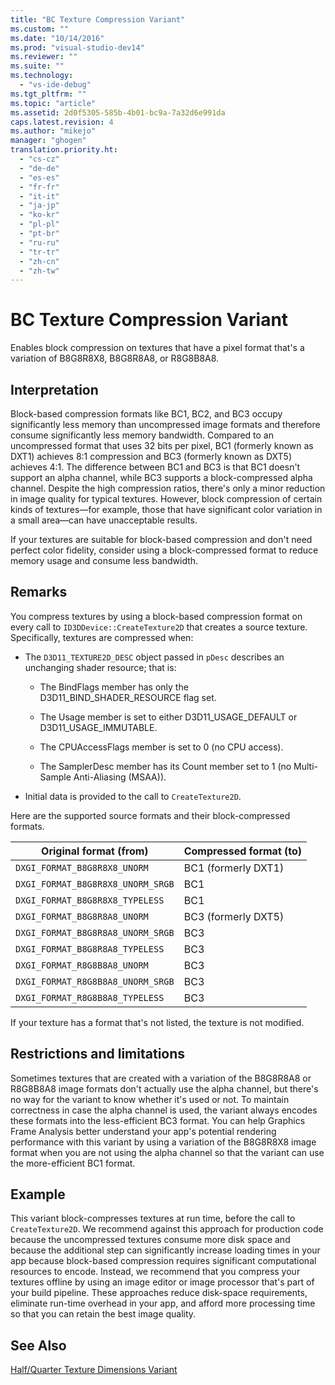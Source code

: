 ```yaml
---
title: "BC Texture Compression Variant"
ms.custom: ""
ms.date: "10/14/2016"
ms.prod: "visual-studio-dev14"
ms.reviewer: ""
ms.suite: ""
ms.technology: 
  - "vs-ide-debug"
ms.tgt_pltfrm: ""
ms.topic: "article"
ms.assetid: 2d0f5305-585b-4b01-bc9a-7a32d6e991da
caps.latest.revision: 4
ms.author: "mikejo"
manager: "ghogen"
translation.priority.ht: 
  - "cs-cz"
  - "de-de"
  - "es-es"
  - "fr-fr"
  - "it-it"
  - "ja-jp"
  - "ko-kr"
  - "pl-pl"
  - "pt-br"
  - "ru-ru"
  - "tr-tr"
  - "zh-cn"
  - "zh-tw"
---
```

# BC Texture Compression Variant
Enables block compression on textures that have a pixel format that's a variation of B8G8R8X8, B8G8R8A8, or R8G8B8A8.  
  
## Interpretation  
 Block-based compression formats like BC1, BC2, and BC3 occupy significantly less memory than uncompressed image formats and therefore consume significantly less memory bandwidth. Compared to an uncompressed format that uses 32 bits per pixel, BC1 (formerly known as DXT1) achieves 8:1 compression and BC3 (formerly known as DXT5) achieves 4:1. The difference between BC1 and BC3 is that BC1 doesn't support an alpha channel, while BC3 supports a block-compressed alpha channel. Despite the high compression ratios, there's only a minor reduction in image quality for typical textures. However, block compression of certain kinds of textures—for example, those that have significant color variation in a small area—can have unacceptable results.  
  
 If your textures are suitable for block-based compression and don't need perfect color fidelity, consider using a block-compressed format to reduce memory usage and consume less bandwidth.  
  
## Remarks  
 You compress textures by using a block-based compression format on every call to `ID3DDevice::CreateTexture2D` that creates a source texture. Specifically, textures are compressed when:  
  
-   The `D3D11_TEXTURE2D_DESC` object passed in `pDesc` describes an unchanging shader resource; that is:  
  
    -   The BindFlags member has only the D3D11_BIND_SHADER_RESOURCE flag set.  
  
    -   The Usage member is set to either D3D11_USAGE_DEFAULT or D3D11_USAGE_IMMUTABLE.  
  
    -   The CPUAccessFlags member is set to 0 (no CPU access).  
  
    -   The SamplerDesc member has its Count member set to 1 (no Multi-Sample Anti-Aliasing (MSAA)).  
  
-   Initial data is provided to the call to `CreateTexture2D`.  
  
 Here are the supported source formats and their block-compressed formats.  
  
|Original format (from)|Compressed format (to)|  
|------------------------------|------------------------------|  
|`DXGI_FORMAT_B8G8R8X8_UNORM`|BC1 (formerly DXT1)|  
|`DXGI_FORMAT_B8G8R8X8_UNORM_SRGB`|BC1|  
|`DXGI_FORMAT_B8G8R8X8_TYPELESS`|BC1|  
|`DXGI_FORMAT_B8G8R8A8_UNORM`|BC3 (formerly DXT5)|  
|`DXGI_FORMAT_B8G8R8A8_UNORM_SRGB`|BC3|  
|`DXGI_FORMAT_B8G8R8A8_TYPELESS`|BC3|  
|`DXGI_FORMAT_R8G8B8A8_UNORM`|BC3|  
|`DXGI_FORMAT_R8G8B8A8_UNORM_SRGB`|BC3|  
|`DXGI_FORMAT_R8G8B8A8_TYPELESS`|BC3|  
  
 If your texture has a format that's not listed, the texture is not modified.  
  
## Restrictions and limitations  
 Sometimes textures that are created with a variation of the B8G8R8A8 or R8G8B8A8 image formats don't actually use the alpha channel, but there's no way for the variant to know whether it's used or not. To maintain correctness in case the alpha channel is used, the variant always encodes these formats into the less-efficient BC3 format. You can help Graphics Frame Analysis better understand your app's potential rendering performance with this variant by using a variation of the B8G8R8X8 image format when you are not using the alpha channel so that the variant can use the more-efficient BC1 format.  
  
## Example  
 This variant block-compresses textures at run time, before the call to `CreateTexture2D`. We recommend against this approach for production code because the uncompressed textures consume more disk space and because the additional step can significantly increase loading times in your app because block-based compression requires significant computational resources to encode. Instead, we recommend that you compress your textures offline by using an image editor or image processor that's part of your build pipeline. These approaches reduce disk-space requirements, eliminate run-time overhead in your app, and afford more processing time so that you can retain the best image quality.  
  
## See Also  
 [Half/Quarter Texture Dimensions Variant](../debugger/half-quarter-texture-dimensions-variant.md)